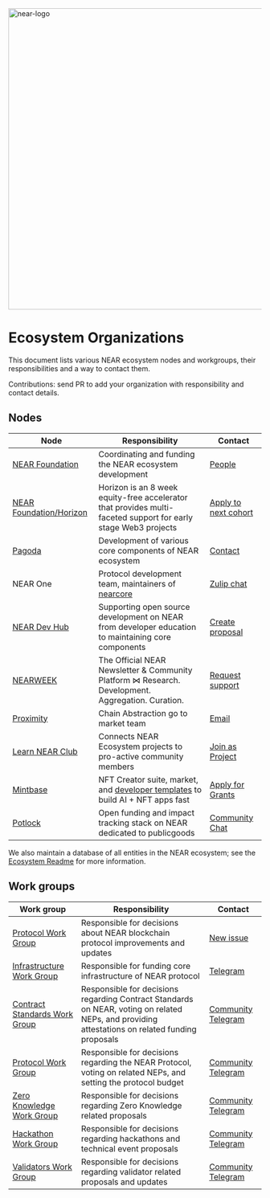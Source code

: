 <img src="https://repository-images.githubusercontent.com/384455580/fc80d841-e285-4238-981d-c40e45772469" alt="near-logo" width="600" border="0" />

# Ecosystem Organizations

This document lists various NEAR ecosystem nodes and workgroups, their responsibilities and a way to contact them.

Contributions: send PR to add your organization with responsibility and contact details.

## Nodes

| Node | Responsibility | Contact |
| - | - | - |
| [NEAR Foundation](https://near.foundation) | Coordinating and funding the NEAR ecosystem development | [People](nf_people.md) |
| [NEAR Foundation/Horizon](https://www.hzn.xyz/) | Horizon is an 8 week equity-free accelerator that provides multi-faceted support for early stage Web3 projects | [Apply to next cohort](https://www.hzn.xyz/hzn) |
| [Pagoda](https://pagoda.co) | Development of various core components of NEAR ecosystem | [Contact](pagoda_people.md) |
| NEAR One | Protocol development team, maintainers of [nearcore](https://github.com/near/nearcore) | [Zulip chat](https://near.zulipchat.com/) |
| [NEAR Dev Hub](https://neardevhub.org/) | Supporting open source development on NEAR from developer education to maintaining core components | [Create proposal](https://near.social/devhub.near/widget/app?page=create-proposal) |
| [NEARWEEK](https://near.org/nearweekapp.near/widget/nearweek.com) | The Official NEAR Newsletter & Community Platform ⋈ Research. Development. Aggregation. Curation. | [Request support](https://4efdmh2cgdi.typeform.com/to/FJwHsvsW?typeform-source=docs.nearweek.com) | 
| [Proximity](https://proximity.dev/) | Chain Abstraction go to market team | [Email](mailto:Hello@proximity.dev) |
| [Learn NEAR Club](https://learnnear.club/) | Connects NEAR Ecosystem projects to pro-active community members | [Join as Project](https://learnnear.club/lnc-for-near-projects/) |
| [Mintbase](https://mintbase.xyz/) | NFT Creator suite, market, and [developer templates](https://templates.mintbase.xyz/) to build AI + NFT apps fast| [Apply for Grants](https://github.com/Mintbase/Grants-Program) |
| [Potlock](https://app.potlock.org/) | Open funding and impact tracking stack on NEAR dedicated to publicgoods | [Community Chat](https://potlock.org/community) |

We also maintain a database of all entities in the NEAR ecosystem; see the [Ecosystem Readme](ecosystem.md) for more information.

## Work groups

| Work group | Responsibility | Contact |
| - | - | - |
| [Protocol Work Group](https://github.com/near/neps) | Responsible for decisions about NEAR blockchain protocol improvements and updates | [New issue](https://github.com/near/NEPs/issues/new) |
| [Infrastructure Work Group](https://github.com/near/Infrastructure-Working-Group) | Responsible for funding core infrastructure of NEAR protocol | [Telegram](https://t.me/vikpande) |
| [Contract Standards Work Group](https://near.social/devhub.near/widget/app?page=community&handle=contract-standards&tab=about-us) | Responsible for decisions regarding Contract Standards on NEAR, voting on related NEPs, and providing attestations on related funding proposals | [Community Telegram](https://t.me/nearnft) |
| [Protocol Work Group](https://near.social/devhub.near/widget/app?page=community&handle=protocol&tab=about-us) | Responsible for decisions regarding the NEAR Protocol, voting on related NEPs, and setting the protocol budget | [Community Telegram](https://t.me/NEAR_Protocol_Community_Group) |
| [Zero Knowledge Work Group](https://near.social/devhub.near/widget/app?page=community&handle=zero-knowledge&tab=about) | Responsible for decisions regarding Zero Knowledge related proposals | [Community Telegram](https://t.me/NearZeroKnowledge) |
| [Hackathon Work Group](https://near.social/devhub.near/widget/app?page=community&handle=hacks&tab=about) | Responsible for decisions regarding hackathons and technical event proposals | [Community Telegram](https://t.me/+Pdipk3olNgw3NWMy) |
| [Validators Work Group](https://near.social/devhub.near/widget/app?page=community&handle=validators&tab=about-us) | Responsible for decisions regarding validator related proposals and updates | [Community Telegram](https://t.me/joinchat/T12wrqSx66utgg-P) |
